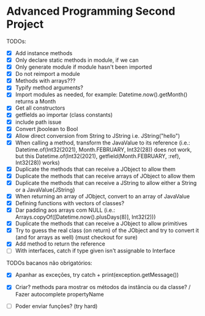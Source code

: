 # Advanced Programming Second Project

TODOs:
- [X] Add instance methods
- [X] Only declare static methods in module, if we can
- [X] Only generate module if module hasn't been imported
- [X] Do not reimport a module
- [X] Methods with arrays???
- [X] Typify method arguments?
- [X] Import modules as needed, for example: Datetime.now().getMonth() returns a Month
- [X] Get all constructors
- [X] getfields ao importar (class constants)
- [X] include path issue
- [X] Convert jboolean to Bool
- [X] Allow direct conversion from String to JString i.e. JString("hello")
- [X] When calling a method, transform the JavaValue to its reference (i.e.: Datetime.of(Int32(2021), Month.FEBRUARY, Int32(28)) does not work, but
  this Datetime.of(Int32(2021), getfield(Month.FEBRUARY, :ref), Int32(28)) works)
- [X] Duplicate the methods that can receive a JObject to allow them
- [X] Duplicate the methods that can receive arrays of JObject to allow them
- [X] Duplicate the methods that can receive a JString to allow either a String or a JavaValue{JString}
- [X] When returning an array of JObject, convert to an array of JavaValue
- [X] Defining functions with vectors of classes?
- [X] Dar padding aos arrays com NULL (i.e.: Arrays.copyOf([Datetime.now().plusDays(8)], Int32(2)))
- [X] Duplicate the methods that can receive a JObject to allow primitives
- [X] Try to guess the real class (on return) of the JObject and try to convert it (and for arrays as well) (must checkout for sure)
- [X] Add method to return the reference
- [ ] With interfaces, catch if type given isn't assignable to Interface

TODOs bacanos não obrigatórios:
- [X] Apanhar as exceções, try catch + print(exception.getMessage())
- [x] Criar? methods para mostrar os métodos da instância ou da classe? / Fazer autocomplete propertyName
- [ ] Poder enviar funções? (try hard)

